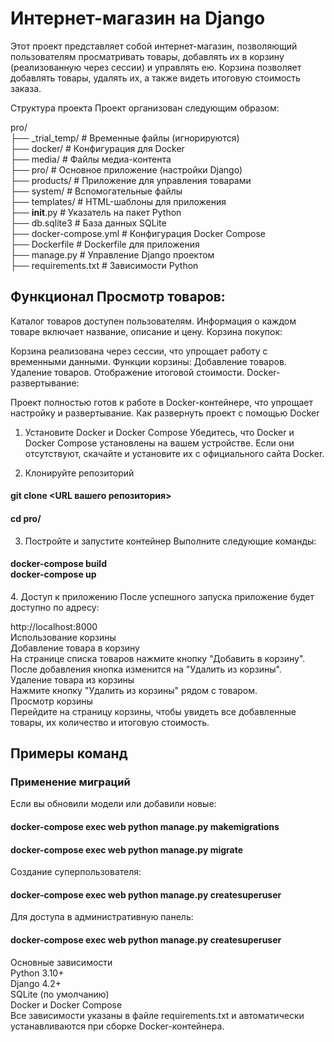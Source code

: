 <h1>Интернет-магазин на Django</h1>
Этот проект представляет собой интернет-магазин, позволяющий пользователям просматривать товары, добавлять их в корзину (реализованную через сессии) и управлять ею. Корзина позволяет добавлять товары, удалять их, а также видеть итоговую стоимость заказа.

Структура проекта
Проект организован следующим образом:


pro/</br>
├── _trial_temp/       # Временные файлы (игнорируются)</br>
├── docker/            # Конфигурация для Docker</br>
├── media/             # Файлы медиа-контента</br>
├── pro/               # Основное приложение (настройки Django)</br>
├── products/          # Приложение для управления товарами</br>
├── system/            # Вспомогательные файлы</br>
├── templates/         # HTML-шаблоны для приложения</br>
├── __init__.py        # Указатель на пакет Python</br>
├── db.sqlite3         # База данных SQLite</br>
├── docker-compose.yml # Конфигурация Docker Compose</br>
├── Dockerfile         # Dockerfile для приложения</br>
├── manage.py          # Управление Django проектом</br>
├── requirements.txt   # Зависимости Python</br>
<h2>Функционал
Просмотр товаров:</h2>

Каталог товаров доступен пользователям.
Информация о каждом товаре включает название, описание и цену.
Корзина покупок:

Корзина реализована через сессии, что упрощает работу с временными данными.
Функции корзины:
Добавление товаров.
Удаление товаров.
Отображение итоговой стоимости.
Docker-развертывание:

Проект полностью готов к работе в Docker-контейнере, что упрощает настройку и развертывание.
Как развернуть проект с помощью Docker
1. Установите Docker и Docker Compose
Убедитесь, что Docker и Docker Compose установлены на вашем устройстве. Если они отсутствуют, скачайте и установите их с официального сайта Docker.

2. Клонируйте репозиторий

#### git clone <URL вашего репозитория></br>

#### cd pro/
3. Постройте и запустите контейнер
Выполните следующие команды:

<h4>docker-compose build</br>
docker-compose up</h4>
4. Доступ к приложению
После успешного запуска приложение будет доступно по адресу:



http://localhost:8000</br>
Использование корзины</br>
Добавление товара в корзину</br>
На странице списка товаров нажмите кнопку "Добавить в корзину".</br>
После добавления кнопка изменится на "Удалить из корзины".</br>
Удаление товара из корзины</br>
Нажмите кнопку "Удалить из корзины" рядом с товаром.</br>
Просмотр корзины</br>
Перейдите на страницу корзины, чтобы увидеть все добавленные товары, их количество и итоговую стоимость.</br>

## Примеры команд</br>

### Применение миграций</br>

Если вы обновили модели или добавили новые:</br>

#### docker-compose exec web python manage.py makemigrations</br>

#### docker-compose exec web python manage.py migrate</br>

Создание суперпользователя:</br>

#### docker-compose exec web python manage.py createsuperuser</br>

Для доступа в административную панель:


#### docker-compose exec web python manage.py createsuperuser</br>

Основные зависимости</br>
Python 3.10+</br>
Django 4.2+</br>
SQLite (по умолчанию)</br>
Docker и Docker Compose</br>
Все зависимости указаны в файле requirements.txt и автоматически устанавливаются при сборке Docker-контейнера.</br>